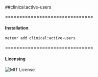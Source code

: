 ##clinical:active-users

===============================
#### Installation  

````bash
meteor add clinical:active-users
````


===============================
#### Licensing  

![MIT License](https://img.shields.io/badge/license-MIT-blue.svg)
